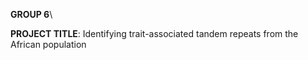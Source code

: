 **GROUP 6**\\

**PROJECT TITLE**: Identifying trait-associated tandem repeats from the African population
